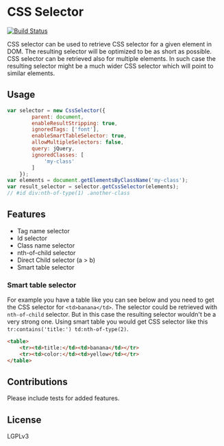 # CSS Selector
[![Build Status](https://api.travis-ci.org/martinsbalodis/css-selector.svg)](https://travis-ci.org/martinsbalodis/css-selector)

CSS selector can be used to retrieve CSS selector for a given element in DOM. The resulting selector will be optimized to be as short as possible.
CSS selector can be retrieved also for multiple elements. In such case the resulting selector might be a much wider CSS selector which will point to similar elements.

## Usage
```javascript
var selector = new CssSelector({
		parent: document,
		enableResultStripping: true,
		ignoredTags: ['font'],
		enableSmartTableSelector: true,
		allowMultipleSelectors: false,
		query: jQuery,
		ignoredClasses: [
			'my-class'
		]
	});
var elements = document.getElementsByClassName('my-class');
var result_selector = selector.getCssSelector(elements);
// #id div:nth-of-type(1) .another-class
```

## Features

 - Tag name selector
 - Id selector
 - Class name selector
 - nth-of-child selector
 - Direct Child selector (a > b)
 - Smart table selector

### Smart table selector
For example you have a table like you can see below and you need to get the CSS selector for `<td>banana</td>`. The selector could be retrieved with `nth-of-child` selector. But in this case the resulting selector wouldn't be a very strong one. Using smart table you would get CSS selector like this `tr:contains('title:') td:nth-of-type(2)`.
```html
<table>
    <tr><td>title:</td><td>banana</td></tr>
    <tr><td>color:</td><td>yellow</td></tr>
</table>
```

## Contributions
Please include tests for added features.

## License
LGPLv3
